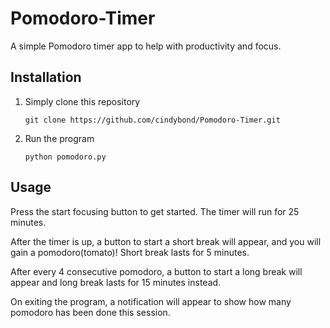 # Pomodoro-Timer

A simple Pomodoro timer app to help with productivity and focus. 

## Installation
1. Simply clone this repository
   
     ```git clone https://github.com/cindybond/Pomodoro-Timer.git```
3. Run the program

     ```python pomodoro.py```

## Usage 

Press the start focusing button to get started. The timer will run for 25 minutes.

After the timer is up, a button to start a short break will appear, and you will gain a pomodoro(tomato)! Short break lasts for 5 minutes. 

After every 4 consecutive pomodoro, a button to start a long break will appear and long break lasts for 15 minutes instead.

On exiting the program, a notification will appear to show how many pomodoro has been done this session.

